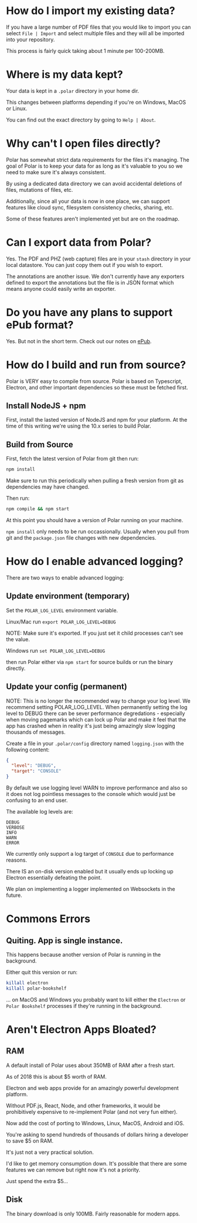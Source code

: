 
# How do I import my existing data?

If you have a large number of PDF files that you would like to import you can 
select ```File | Import``` and select multiple files and they will all be 
imported into your repository.  

This process is fairly quick taking about 1 minute per 100-200MB.   

# Where is my data kept?

Your data is kept in a ```.polar``` directory in your home dir.  

This changes between platforms depending if you're on Windows, MacOS or Linux.

You can find out the exact directory by going to ```Help | About```.

# Why can't I open files directly?  

Polar has somewhat strict data requirements for the files it's managing.  The 
goal of Polar is to keep your data for as long as it's valuable to you so we 
need to make sure it's always consistent.

By using a dedicated data directory we can avoid accidental deletions of files, 
mutations of files, etc.

Additionally, since all your data is now in one place, we can support features
like cloud sync, filesystem consistency checks, sharing, etc. 

Some of these features aren't implemented yet but are on the roadmap.

# Can I export data from Polar?

Yes.  The PDF and PHZ (web capture) files are in your ```stash``` directory in 
your local datastore.  You can just copy them out if you wish to export.

The annotations are another issue.  We don't currently have any exporters defined
to export the annotations but the file is in JSON format which means anyone could
easily write an exporter.   

# Do you have any plans to support ePub format?

Yes.  But not in the short term.  Check out our notes on [ePub](EPUB_SUPPORT.md).

# How do I build and run from source?

Polar is VERY easy to compile from source.  Polar is based on Typescript, Electron, 
and other important dependencies so these must be fetched first.  

## Install NodeJS + npm

First, install the lasted version of NodeJS and npm for your platform.  At the
time of this writing we're using the 10.x series to build Polar.

## Build from Source

First, fetch the latest version of Polar from git then run:

```bash
npm install
```

Make sure to run this periodically when pulling a fresh version from git as 
dependencies may have changed.

Then run:

```bash
npm compile && npm start
```

At this point you should have a version of Polar running on your machine.

```npm install``` only needs to be run occassionally.  Usually when you pull 
from git and the ```package.json``` file changes with new dependencies.  

# How do I enable advanced logging?

There are two ways to enable advanced logging:

## Update environment (temporary)

Set the ```POLAR_LOG_LEVEL``` environment variable.

Linux/Mac run ```export POLAR_LOG_LEVEL=DEBUG```

NOTE: Make sure it's exported. If you just set it child processes can't see the value.

Windows run ```set POLAR_LOG_LEVEL=DEBUG``` 

then run Polar either via ```npm start``` for source builds or run the binary
directly.

## Update your config (permanent)

NOTE: This is no longer the recommended way to change your log level. We 
recommend setting POLAR_LOG_LEVEL.  When permanently setting the log level to
DEBUG there can be sever performance degredations - especially when moving 
pagemarks which can lock up Polar and make it feel that the app has crashed when
in reality it's just being amazingly slow logging thousands of messages.

Create a file in your ```.polar/config``` directory named ```logging.json``` 
with the following content:

```json
{
  "level": "DEBUG",
  "target": "CONSOLE"
} 
```

By default we use logging level WARN to improve performance and also so it does
not log pointless messages to the console which would just be confusing to an
end user.

The available log levels are:

```text
DEBUG
VERBOSE
INFO
WARN
ERROR
```

We currently only support a log target of ```CONSOLE``` due to performance reasons.

There IS an on-disk version enabled but it usually ends up locking up Electron
essentially defeating the point.  

We plan on implementing a logger implemented on Websockets in the future.

# Commons Errors

## Quiting.  App is single instance.

This happens because another version of Polar is running in the background.

Either quit this version or run:

```bash
killall electron
killall polar-bookshelf
``` 

... on MacOS and Windows you probably want to kill either the ```Electron``` or 
```Polar Bookshelf``` processes if they're running in the background.

# Aren't Electron Apps Bloated?

## RAM

A default install of Polar uses about 350MB of RAM after a fresh start.

As of 2018 this is about $5 worth of RAM.

Electron and web apps provide for an amazingly powerful development platform.

Without PDF.js, React, Node, and other frameworks, it would be prohibitively 
expensive to re-implement Polar (and not very fun either).

Now add the cost of porting to Windows, Linux, MacOS, Android and iOS.  

You're asking to spend hundreds of thousands of dollars hiring a developer to 
save $5 on RAM.

It's just not a very practical solution.

I'd like to get memory consumption down. It's possible that there are some 
features we can remove but right now it's not a priority.

Just spend the extra $5...
 
## Disk 

The binary download is only 100MB. Fairly reasonable for modern apps.
